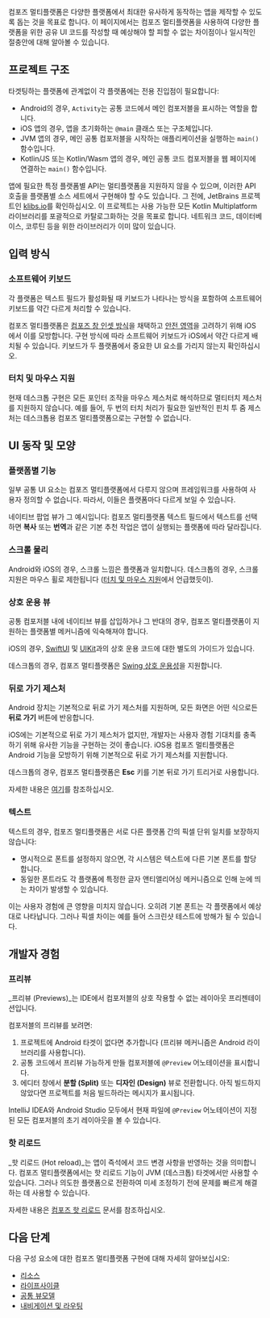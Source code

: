 [//]: # (title: 다양한 플랫폼에서의 기본 UI 동작)

컴포즈 멀티플랫폼은 다양한 플랫폼에서 최대한 유사하게 동작하는 앱을 제작할 수 있도록 돕는 것을 목표로 합니다.
이 페이지에서는 컴포즈 멀티플랫폼을 사용하여 다양한 플랫폼을 위한 공유 UI 코드를 작성할 때 예상해야 할
피할 수 없는 차이점이나 일시적인 절충안에 대해 알아볼 수 있습니다.

## 프로젝트 구조

타겟팅하는 플랫폼에 관계없이 각 플랫폼에는 전용 진입점이 필요합니다:

*   Android의 경우, `Activity`는 공통 코드에서 메인 컴포저블을 표시하는 역할을 합니다.
*   iOS 앱의 경우, 앱을 초기화하는 `@main` 클래스 또는 구조체입니다.
*   JVM 앱의 경우, 메인 공통 컴포저블을 시작하는 애플리케이션을 실행하는 `main()` 함수입니다.
*   Kotlin/JS 또는 Kotlin/Wasm 앱의 경우, 메인 공통 코드 컴포저블을 웹 페이지에 연결하는 `main()` 함수입니다.

앱에 필요한 특정 플랫폼별 API는 멀티플랫폼을 지원하지 않을 수 있으며,
이러한 API 호출을 플랫폼별 소스 세트에서 구현해야 할 수도 있습니다.
그 전에, JetBrains 프로젝트인 [klibs.io](https://klibs.io/)를 확인하십시오. 이 프로젝트는 사용 가능한 모든 Kotlin Multiplatform 라이브러리를
포괄적으로 카탈로그화하는 것을 목표로 합니다.
네트워크 코드, 데이터베이스, 코루틴 등을 위한 라이브러리가 이미 많이 있습니다.

## 입력 방식

### 소프트웨어 키보드

각 플랫폼은 텍스트 필드가 활성화될 때 키보드가 나타나는 방식을 포함하여 소프트웨어 키보드를 약간 다르게 처리할 수 있습니다.

컴포즈 멀티플랫폼은 [컴포즈 창 인셋 방식](https://developer.android.com/develop/ui/compose/system/insets)을 채택하고
[안전 영역](https://developer.apple.com/documentation/UIKit/positioning-content-relative-to-the-safe-area)을 고려하기 위해 iOS에서 이를 모방합니다.
구현 방식에 따라 소프트웨어 키보드가 iOS에서 약간 다르게 배치될 수 있습니다.
키보드가 두 플랫폼에서 중요한 UI 요소를 가리지 않는지 확인하십시오.

### 터치 및 마우스 지원

현재 데스크톱 구현은 모든 포인터 조작을 마우스 제스처로 해석하므로
멀티터치 제스처를 지원하지 않습니다.
예를 들어, 두 번의 터치 처리가 필요한 일반적인 핀치 투 줌 제스처는
데스크톱용 컴포즈 멀티플랫폼으로는 구현할 수 없습니다.

## UI 동작 및 모양

### 플랫폼별 기능

일부 공통 UI 요소는 컴포즈 멀티플랫폼에서 다루지 않으며 프레임워크를 사용하여 사용자 정의할 수 없습니다.
따라서, 이들은 플랫폼마다 다르게 보일 수 있습니다.

네이티브 팝업 뷰가 그 예시입니다:
컴포즈 멀티플랫폼 텍스트 필드에서 텍스트를 선택하면 **복사** 또는 **번역**과 같은 기본 추천 작업은
앱이 실행되는 플랫폼에 따라 달라집니다.

### 스크롤 물리

Android와 iOS의 경우, 스크롤 느낌은 플랫폼과 일치합니다.
데스크톱의 경우, 스크롤 지원은 마우스 휠로 제한됩니다 ([터치 및 마우스 지원](#touch-and-mouse-support)에서 언급했듯이).

### 상호 운용 뷰

공통 컴포저블 내에 네이티브 뷰를 삽입하거나 그 반대의 경우,
컴포즈 멀티플랫폼이 지원하는 플랫폼별 메커니즘에 익숙해져야 합니다.

iOS의 경우, [SwiftUI](compose-swiftui-integration.md) 및 [UIKit](compose-uikit-integration.md)과의 상호 운용 코드에 대한 별도의 가이드가 있습니다.

데스크톱의 경우, 컴포즈 멀티플랫폼은 [Swing 상호 운용성](compose-desktop-swing-interoperability.md)을 지원합니다.

### 뒤로 가기 제스처

Android 장치는 기본적으로 뒤로 가기 제스처를 지원하며, 모든 화면은 어떤 식으로든 **뒤로 가기** 버튼에 반응합니다.

iOS에는 기본적으로 뒤로 가기 제스처가 없지만, 개발자는 사용자 경험 기대치를 충족하기 위해 유사한 기능을 구현하는 것이 좋습니다.
iOS용 컴포즈 멀티플랫폼은 Android 기능을 모방하기 위해 기본적으로 뒤로 가기 제스처를 지원합니다.

데스크톱의 경우, 컴포즈 멀티플랫폼은 **Esc** 키를 기본 뒤로 가기 트리거로 사용합니다.

자세한 내용은 [여기](compose-navigation.md#back-gesture)를 참조하십시오.

### 텍스트

텍스트의 경우, 컴포즈 멀티플랫폼은 서로 다른 플랫폼 간의 픽셀 단위 일치를 보장하지 않습니다:

*   명시적으로 폰트를 설정하지 않으면, 각 시스템은 텍스트에 다른 기본 폰트를 할당합니다.
*   동일한 폰트라도 각 플랫폼에 특정한 글자 앤티앨리어싱 메커니즘으로 인해 눈에 띄는 차이가 발생할 수 있습니다.

이는 사용자 경험에 큰 영향을 미치지 않습니다. 오히려 기본 폰트는 각 플랫폼에서 예상대로 나타납니다.
그러나 픽셀 차이는 예를 들어 스크린샷 테스트에 방해가 될 수 있습니다.

<!-- this should be covered in benchmarking, not as a baseline Compose Multiplatform limitation
### Initial performance

On iOS, you may notice a delay in the initial performance of individual screens compared to Android.
This can happen because Compose Multiplatform compiles UI shaders on demand.
So, if a particular shader is not cached yet, compiling it may delay rendering of a scene.

This issue affects only the first launch of each screen.
Once all necessary shaders are cached, subsequent launches are not delayed by compilation.
-->

## 개발자 경험

### 프리뷰

_프리뷰 (Previews)_는 IDE에서 컴포저블의 상호 작용할 수 없는 레이아웃 프리젠테이션입니다.

컴포저블의 프리뷰를 보려면:

1.  프로젝트에 Android 타겟이 없다면 추가합니다 (프리뷰 메커니즘은 Android 라이브러리를 사용합니다).
2.  공통 코드에서 프리뷰 가능하게 만들 컴포저블에 `@Preview` 어노테이션을 표시합니다.
3.  에디터 창에서 **분할 (Split)** 또는 **디자인 (Design)** 뷰로 전환합니다.
    아직 빌드하지 않았다면 프로젝트를 처음 빌드하라는 메시지가 표시됩니다.

IntelliJ IDEA와 Android Studio 모두에서 현재 파일에 `@Preview` 어노테이션이 지정된 모든 컴포저블의 초기 레이아웃을 볼 수 있습니다.

### 핫 리로드

_핫 리로드 (Hot reload)_는 앱이 즉석에서 코드 변경 사항을 반영하는 것을 의미합니다.
컴포즈 멀티플랫폼에서는 핫 리로드 기능이 JVM (데스크톱) 타겟에서만 사용할 수 있습니다.
그러나 의도한 플랫폼으로 전환하여 미세 조정하기 전에 문제를 빠르게 해결하는 데 사용할 수 있습니다.

자세한 내용은 [컴포즈 핫 리로드](compose-hot-reload.md) 문서를 참조하십시오.

## 다음 단계

다음 구성 요소에 대한 컴포즈 멀티플랫폼 구현에 대해 자세히 알아보십시오:
*   [리소스](compose-multiplatform-resources.md)
*   [라이프사이클](compose-lifecycle.md)
*   [공통 뷰모델](compose-viewmodel.md)
*   [내비게이션 및 라우팅](compose-navigation-routing.md)